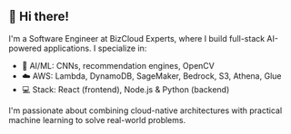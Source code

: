 ## 👋 Hi there!

I'm a Software Engineer at BizCloud Experts, where I build full-stack AI-powered applications. I specialize in:

- 🧠 AI/ML: CNNs, recommendation engines, OpenCV
- ☁️ AWS: Lambda, DynamoDB, SageMaker, Bedrock, S3, Athena, Glue
- 💻 Stack: React (frontend), Node.js & Python (backend)

I'm passionate about combining cloud-native architectures with practical machine learning to solve real-world problems.








